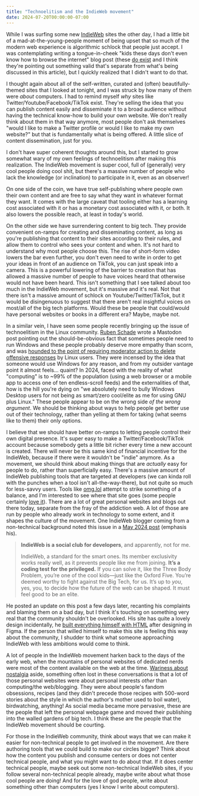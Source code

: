 ```yaml
---
title: "Technoelitism and the IndieWeb movement"
date: 2024-07-20T00:00:00-07:00
---
```


While I was surfing some new [IndieWeb](https://indieweb.org) sites the other day, I had a little bit of a mad-at-the-young-people moment of being upset that so much of the modern web experience is algorithmic schlock that people just accept. I was contemplating writing a tongue-in-cheek "kids these days don't even know how to browse the internet" blog post (these [do exist](https://pj.bearblog.dev/a-rant-on-americas-youth/) and I think they're pointing out something valid that's separate from what's being discussed in this article), but I quickly realized that I didn't want to do that.

I thought again about all of the self-written, curated and (often) beautifully-themed sites that I looked at tonight, and I was struck by how many of them were _about_ computers. I had to remind myself _why_ sites like Twitter/Youtube/Facebook/TikTok exist. They're selling the idea that you can publish content easily and disseminate it to a broad audience without having the technical know-how to build your own website. We don't really think about them in that way anymore, most people don't ask themselves "would I like to make a Twitter profile or would I like to make my own website?" but that is fundamentally what is being offered. A little slice of content dissemination, just for you.

I don't have super coherent thoughts around this, but I started to grow somewhat wary of my own feelings of technoelitism after making this realization. The IndieWeb movement is super cool, full of (generally) very cool people doing cool shit, but there's a massive number of people who lack the knowledge (or inclination) to participate in it, even as an observer!

On one side of the coin, we have true self-publishing where people own their own content and are free to say what they want in whatever format they want. It comes with the large caveat that tooling either has a learning cost associated with it or has a monetary cost associated with it, or both. It also lowers the possible reach, at least in today's world.

On the other side we have surrendering content to big tech. They provide convenient on-ramps for creating and disseminating content, as long as you're publishing that content to their sites according to their rules, and allow them to control who sees your content and when. It's not hard to understand why most people choose this. The rise of short-form video lowers the bar even further, you don't even need to write in order to get your ideas in front of an audience on TikTok, you can just speak into a camera. This is a powerful lowering of the barrier to creation that has allowed a massive number of people to have voices heard that otherwise would not have been heard. This isn't something that I see talked about too much in the IndieWeb movement, but it's massive and it's real. Not that there isn't a massive amount of schlock on Youtube/Twitter/TikTok, but it would be disingenuous to suggest that there aren't real insightful voices on most/all of the big tech platforms. Would these be people that could/would have personal websites or books in a different era? Maybe, maybe not.

In a similar vein, I have seen some people recently bringing up the issue of technoelitism in the Linux community. [Ruben Schade](https://rubenerd.com) wrote a Mastodon post pointing out the should-be-obvious fact that sometimes people need to run Windows and these people probably deserve more empathy than scorn, and was [hounded to the point of requiring moderator action to delete offensive responses](https://kevquirk.com/blog/linux-elitism-again) by Linux users. They were incensed by the idea that someone would use Windows for any reason, and from my outsider vantage point it almost feels... quaint? In 2024, faced with the reality of what "computing" is to ~99% of the population (using a web browser or a mobile app to access one of ten endless-scroll feeds) and the externalities of that, how is the hill you're dying on "we absolutely need to bully Windows Desktop users for not being as smart/zero cool/elite as me for using GNU plus Linux." These people appear to be on the wrong side _of the wrong argument_. We should be thinking about ways to help people get better use out of their technology, rather than yelling at them for taking (what seems like to them) their only options.

I believe that we should have better on-ramps to letting people control their own digital presence. It's super easy to make a Twitter/Facebook/TikTok account because somebody gets a little bit richer every time a new account is created. There will never be this same kind of financial incentive for the IndieWeb, because if there were it wouldn't be "indie" anymore. As a movement, we should think about making things that are _actually_ easy for people to do, rather than superficially easy. There's a massive amount of IndieWeb publishing tools that are targeted at developers (we can kinda roll with the punches when a tool isn't all-the-way-there), but not quite so much for less-savvy users. Tools like [omg.lol](https://home.omg.lol) attempt to strike something of a balance, and I'm interested to see where that site goes (some people certainly [love it](https://weblog.anniegreens.lol/2024/01/a-love-letter-to-omg-lol)). There are a lot of great personal websites and blogs out there today, separate from the fray of the addiction web. A lot of those are run by people who already work in technology to some extent, and it shapes the culture of the movement. One IndieWeb blogger coming from a non-technical background noted this issue in a [May 2024 post](https://so1o.xyz/blog/3-body-problem) (emphasis his).

> **IndieWeb is a social club for developers**, and apparently, not for me.
>
> IndieWeb, a standard for the smart ones. Its member exclusivity works really well, as it prevents people like me from joining. **It’s a coding test for the privileged.** If you can solve it, like the Three Body Problem, you’re one of the cool kids—just like the Oxford Five. You’re deemed worthy to fight against the Big Tech, for us. It’s up to *you*, yes, you, to decide how the future of the web can be shaped. It must feel good to be an elite.

He posted an update on this post a few days later, recanting his complaints and blaming them on a bad day, but I think it's touching on something very real that the community shouldn't be overlooked. His site has quite a lovely design incidentally, he [built everything himself with HTML](https://so1o.xyz/colophon) after designing in Figma. If the person that willed himself to make this site is feeling this way about the community, I shudder to think what someone approaching IndieWeb with less ambitions would come to think.

A lot of people in the IndieWeb movement harken back to the days of the early web, when the mountains of personal websites of dedicated nerds were most of the content available on the web at the time. [Wariness about nostalgia](https://antientro.pics/retro/criticism/2024/05/05/sick-of-old-computers) aside, something often lost in these conversations is that a lot of those personal websites were about personal interests _other_ than computing/the web/blogging. They were about people's fandom obsessions, recipes (and they didn't precede those recipes with 500-word stories about the style in which the author's mother used to boil water), birdwatching, anything! As social media became more pervasive, these are the people that left the personal webpage game and moved their publishing into the walled gardens of big tech. I think these are the people that the IndieWeb movement should be courting.

For those in the IndieWeb community, think about ways that we can make it easier for non-technical people to get involved in the movement. Are there authoring tools that we could build to make our circles bigger? Think about how the content you publish and consume centers or does not center technical people, and what you might want to do about that. If it does center technical people, maybe seek out some non-technical IndieWeb sites, if you follow several non-technical people already, maybe write about what those cool people are doing! And for the love of god people, write about something other than computers (yes I know I write about computers).
